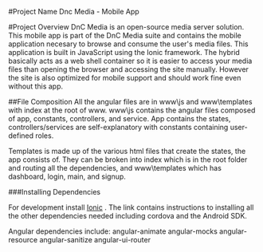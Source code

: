 #Project Name
Dnc Media - Mobile App

#Project Overview
DnC Media is an open-source media server solution. This mobile app is part of the DnC Media suite and contains the mobile application necesary to browse and consume the user's media files. This application is built in JavaScript using the Ionic framework.
The hybrid basically acts as a web shell container so it is easier to access your media files than opening the browser and accessing the site manually. However the site is also optimized for mobile support and should work fine even without this app.

##File Composition
All the angular files are in www\js and www\templates with index at the root of www. www\js contains the angular files composed of app, constants, controllers, and service. App contains the states, controllers/services are self-explanatory with constants containing user-defined roles.

Templates is made up of the various html files that create the states, the app consists of. They can be broken into index which is in the root folder and routing all the dependencies, and www\templates which has dashboard, login, main, and signup.

###Installing Dependencies

For development install [Ionic](http://ionicframework.com/docs/overview/#starter) . The link contains instructions to installing all the other dependencies needed including cordova and the Android SDK.

Angular dependencies include:
angular-animate
angular-mocks
angular-resource
angular-sanitize
angular-ui-router
